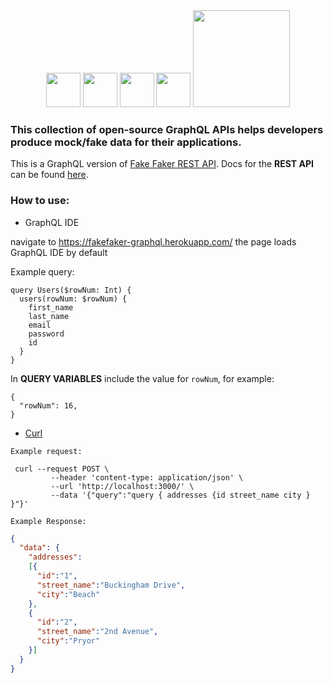 <div align="center">
  <img width="55" src="https://raw.githubusercontent.com/gilbarbara/logos/master/logos/graphql.svg"/>
  <img width="55" src="https://user-images.githubusercontent.com/41551585/164946645-3b1c1a78-e077-4481-8c45-6509a5bb4260.svg"/>
  <img width="55" src="https://user-images.githubusercontent.com/41551585/164946644-7ba6dd2e-023a-41a5-b514-9a0b0c43fada.svg"/>
  <img width="55" src="https://raw.githubusercontent.com/gilbarbara/logos/master/logos/eslint.svg"/>
  <img width="155" src="https://user-images.githubusercontent.com/41551585/165626539-3da0e12f-9965-4b92-9156-4d58d2456a87.svg"/>
</div>


### This collection of open-source GraphQL APIs helps developers produce mock/fake data for their applications.

This is a GraphQL version of [Fake Faker REST API](https://github.com/Fake-faker-API/Fake-faker-REST-API). 
Docs for the **REST API** can be found [here](https://fakefaker-docs.herokuapp.com]).


### How to use:

- GraphQL IDE

navigate to https://fakefaker-graphql.herokuapp.com/
the page loads GraphQL IDE by default

Example query:

```
query Users($rowNum: Int) {
  users(rowNum: $rowNum) {
    first_name
    last_name
    email
    password
    id
  }
}
```
In **QUERY VARIABLES** include the value for `rowNum`, for example:
```
{
  "rowNum": 16,
}
```


- [Curl](https://curl.se/)

`Example request:`
```
 curl --request POST \
         --header 'content-type: application/json' \
         --url 'http://localhost:3000/' \
         --data '{"query":"query { addresses {id street_name city } }"}'
```

`Example Response:`

```json
{
  "data": {
    "addresses":
    [{
      "id":"1",
      "street_name":"Buckingham Drive",
      "city":"Beach"
    },
    {
      "id":"2",
      "street_name":"2nd Avenue",
      "city":"Pryor"
    }]
  }
}
```


